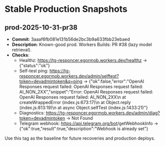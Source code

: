 # Stable Production Snapshots

## prod-2025-10-31-pr38
- **Commit**: 3aaaf6fb081e131b56de2bc3b9a633fbb23ebaed
- **Description**: Known-good prod. Workers Builds: PR #38 (lazy model retrieval).
- **Checks**:
  - Healthz: https://tg-responcer.egormob.workers.dev/healthz → {"status":"ok"}
  - Self-test ping: https://tg-responcer.egormob.workers.dev/admin/selftest?token=devadmintoken&q=ping → {"ok":false,"error":"OpenAI Responses request failed: OpenAI Responses request failed: AI_NON_2XX","snippet":"Error: OpenAI Responses request failed: OpenAI Responses request failed: AI_NON_2XX\n    at createWrappedError (index.js:673:17)\n    at Object.reply (index.js:813:19)\n    at async Object.selfTest (index.js:1433:21)"}
  - Diagnostics: https://tg-responcer.egormob.workers.dev/admin/diag?token=devadmintoken → Not Found
  - Telegram webhook: https://api.telegram.org/bot<token>/getWebhookInfo → {"ok":true,"result":true,"description":"Webhook is already set"}

Use this tag as the baseline for future recoveries and production deploys.
